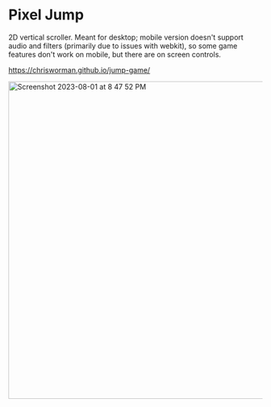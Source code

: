 # Pixel Jump

2D vertical scroller. Meant for desktop; mobile version doesn't support audio and filters (primarily due to issues with webkit), so some game features don't work on mobile, but there are on screen controls.

https://chrisworman.github.io/jump-game/

<img width="629" alt="Screenshot 2023-08-01 at 8 47 52 PM" src="https://github.com/chrisworman/jump-game/assets/5204921/3eaffa97-16f0-4bba-ac77-7fc97adb61e7">
